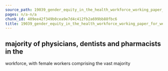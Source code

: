 ```yaml
---
source_path: 19039_gender_equity_in_the_health_workforce_working_paper_for_web_pdf.md
pages: n/a-n/a
chunk_id: 409ee42f349b0cea9e7d4c412fb2a699bb88fbc6
title: 19039_gender_equity_in_the_health_workforce_working_paper_for_web_pdf
---
```

## majority of physicians, dentists and pharmacists in the

workforce, with female workers comprising the vast majority
